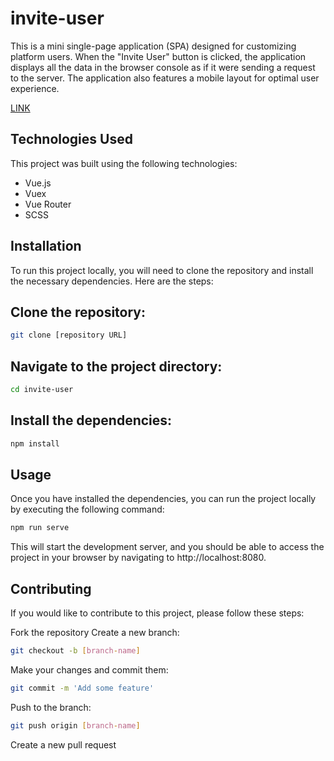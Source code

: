 # invite-user
This is a mini single-page application (SPA) designed for customizing platform users. When the "Invite User" button is clicked, the application displays all the data in the browser console as if it were sending a request to the server. The application also features a mobile layout for optimal user experience.

[LINK](https://invite-user-vue.vercel.app/)

## Technologies Used
This project was built using the following technologies:

- Vue.js
- Vuex
- Vue Router
- SCSS

## Installation
To run this project locally, you will need to clone the repository and install the necessary dependencies. Here are the steps:

## Clone the repository: 
```sh
git clone [repository URL]
```
## Navigate to the project directory: 
```sh
cd invite-user
```

## Install the dependencies:
```sh
npm install
```

## Usage
Once you have installed the dependencies, you can run the project locally by executing the following command:

```sh
npm run serve
```

This will start the development server, and you should be able to access the project in your browser by navigating to http://localhost:8080.

## Contributing
If you would like to contribute to this project, please follow these steps:

Fork the repository
Create a new branch:
```sh
git checkout -b [branch-name]
```

Make your changes and commit them:
```sh
git commit -m 'Add some feature'
```

Push to the branch:
```sh
git push origin [branch-name]
```

Create a new pull request
